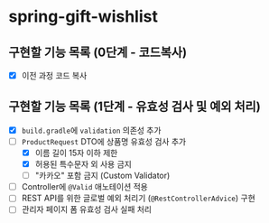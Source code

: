 # spring-gift-wishlist

## 구현할 기능 목록 (0단계 - 코드복사)

- [x] 이전 과정 코드 복사

## 구현할 기능 목록 (1단계 - 유효성 검사 및 예외 처리)

- [x] `build.gradle`에 `validation` 의존성 추가
- [ ] `ProductRequest` DTO에 상품명 유효성 검사 추가
    - [x] 이름 길이 15자 이하 제한
    - [x] 허용된 특수문자 외 사용 금지
    - [ ] "카카오" 포함 금지 (Custom Validator)
- [ ] Controller에 `@Valid` 애노테이션 적용
- [ ] REST API를 위한 글로벌 예외 처리기 (`@RestControllerAdvice`) 구현
- [ ] 관리자 페이지 폼 유효성 검사 실패 처리